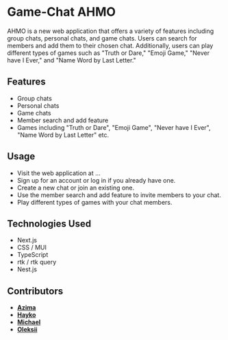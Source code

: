# Game-Chat AHMO

AHMO is a new web application that offers a variety of features including group chats, personal chats, and game chats. Users can search for members and add them to their chosen chat. Additionally, users can play different types of games such as "Truth or Dare," "Emoji Game," "Never have I Ever," and "Name Word by Last Letter."

## Features

- Group chats
- Personal chats
- Game chats
- Member search and add feature
- Games including "Truth or Dare", "Emoji Game", "Never have I Ever", "Name Word by Last Letter" etc.

## Usage

- Visit the web application at ...
- Sign up for an account or log in if you already have one.
- Create a new chat or join an existing one.
- Use the member search and add feature to invite members to your chat.
- Play different types of games with your chat members.

## Technologies Used

- Next.js
- CSS / MUI
- TypeScript
- rtk / rtk query
- Nest.js


## Contributors

- [**Azima**](https://github.com/AzimaKai)
- [**Hayko**](https://github.com/HaykoDevelop)
- [**Michael**](https://github.com/MichaelMugaiga)
- [**Oleksii**](https://github.com/podnesTaF)
